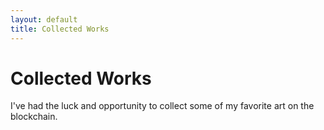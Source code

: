 ```yaml
---
layout: default
title: Collected Works
---
```


<h1>Collected Works</h1>
<p>I've had the luck and opportunity to collect some of my favorite art on the blockchain.</p>